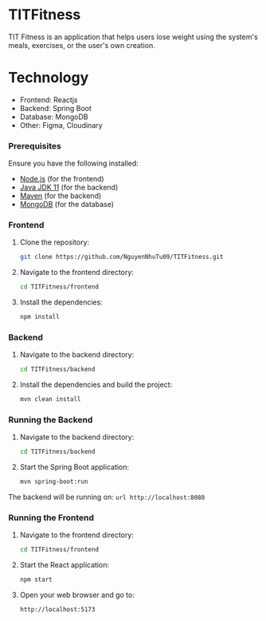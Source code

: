 # TITFitness 

TIT Fitness is an application that helps users lose weight using the system's meals, exercises, or the user's own creation.

# Technology
- Frontend: Reactjs 
- Backend: Spring Boot 
- Database: MongoDB
- Other: Figma, Cloudinary

### Prerequisites

Ensure you have the following installed:
- [Node.js](https://nodejs.org/) (for the frontend)
- [Java JDK 11](https://www.oracle.com/java/technologies/javase-jdk11-downloads.html) (for the backend)
- [Maven](https://maven.apache.org/) (for the backend)
- [MongoDB](https://www.mongodb.com/) (for the database)

### Frontend

1. Clone the repository:
    ```bash
    git clone https://github.com/NguyenNhuTu09/TITFitness.git
    ```

2. Navigate to the frontend directory:
    ```bash
    cd TITFitness/frontend
    ```

3. Install the dependencies:
    ```bash
    npm install
    ```

### Backend

1. Navigate to the backend directory:
    ```bash
    cd TITFitness/backend
    ```

2. Install the dependencies and build the project:
    ```bash
    mvn clean install
    ```


### Running the Backend

1. Navigate to the backend directory:
    ```bash
    cd TITFitness/backend
    ```

2. Start the Spring Boot application:
    ```bash
    mvn spring-boot:run
    ```

The backend will be running on:
    ```url
    http://localhost:8080
    ```

### Running the Frontend

1. Navigate to the frontend directory:
    ```bash
    cd TITFitness/frontend
    ```

2. Start the React application:
    ```bash
    npm start
    ```

3. Open your web browser and go to:
    ```url
    http://localhost:5173
    ```

